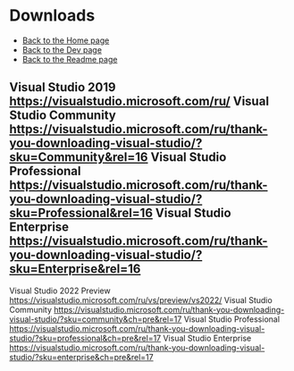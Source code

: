 # Downloads

- [Back to the Home page](../../README.md)
- [Back to the Dev page](../README.md)
- [Back to the Readme page](README.md)

Visual Studio 2019
https://visualstudio.microsoft.com/ru/
Visual Studio Community
https://visualstudio.microsoft.com/ru/thank-you-downloading-visual-studio/?sku=Community&rel=16
Visual Studio Professional
https://visualstudio.microsoft.com/ru/thank-you-downloading-visual-studio/?sku=Professional&rel=16
Visual Studio Enterprise
https://visualstudio.microsoft.com/ru/thank-you-downloading-visual-studio/?sku=Enterprise&rel=16
------------------------------------------------------------------------------------------------------------------------
Visual Studio 2022 Preview
https://visualstudio.microsoft.com/ru/vs/preview/vs2022/
Visual Studio Community
https://visualstudio.microsoft.com/ru/thank-you-downloading-visual-studio/?sku=community&ch=pre&rel=17
Visual Studio Professional
https://visualstudio.microsoft.com/ru/thank-you-downloading-visual-studio/?sku=professional&ch=pre&rel=17
Visual Studio Enterprise
https://visualstudio.microsoft.com/ru/thank-you-downloading-visual-studio/?sku=enterprise&ch=pre&rel=17
